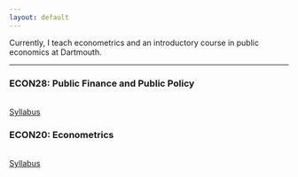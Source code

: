 ```yaml
---
layout: default
---
```


Currently, I teach econometrics and an introductory course in public economics at Dartmouth.

***

### ECON28: Public Finance and Public Policy
<br>[Syllabus](econ28/syllabus.pdf)

### ECON20: Econometrics 
<br>[Syllabus](econ20/syllabus.pdf)
